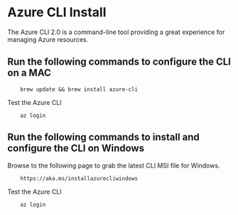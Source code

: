 # Azure CLI Install

The Azure CLI 2.0 is a command-line tool providing a great experience for managing Azure resources.

## Run the following commands to configure the CLI on a MAC

        brew update && brew install azure-cli

Test the Azure CLI

        az login

## Run the following commands to install and configure the CLI on Windows

Browse to the following page to grab the latest CLI MSI file for Windows. 

        https://aka.ms/installazurecliwindows

Test the Azure CLI

        az login